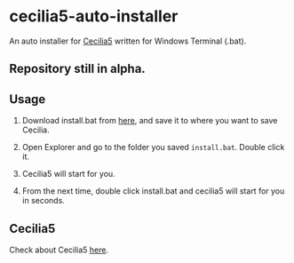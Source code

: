 # cecilia5-auto-installer
An auto installer for [Cecilia5](https://github.com/belangeo/cecilia5) written for Windows Terminal (.bat).

## Repository still in alpha.

## Usage
1. Download install.bat from [here](https://github.com/Kokohachi/cecilia5-auto-installer/releases/download/v0.1.1/install.bat), and save it to where you want to save Cecilia.

2. Open Explorer and go to the folder you saved `install.bat`. Double click it.

3. Cecilia5 will start for you.

4. From the next time, double click install.bat and cecilia5 will start for you in seconds.

## Cecilia5
Check about Cecilia5 [here](https://github.com/belangeo/cecilia5).

